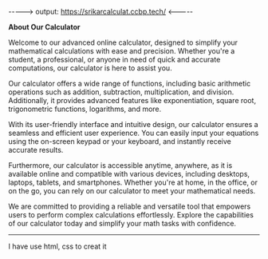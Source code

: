 
-----> output: https://srikarcalculat.ccbp.tech/ <-----

**About Our Calculator**

Welcome to our advanced online calculator, designed to simplify your mathematical calculations with ease and precision. Whether you're a student, a professional, or anyone in need of quick and accurate computations, our calculator is here to assist you.

Our calculator offers a wide range of functions, including basic arithmetic operations such as addition, subtraction, multiplication, and division. Additionally, it provides advanced features like exponentiation, square root, trigonometric functions, logarithms, and more.

With its user-friendly interface and intuitive design, our calculator ensures a seamless and efficient user experience. You can easily input your equations using the on-screen keypad or your keyboard, and instantly receive accurate results.

Furthermore, our calculator is accessible anytime, anywhere, as it is available online and compatible with various devices, including desktops, laptops, tablets, and smartphones. Whether you're at home, in the office, or on the go, you can rely on our calculator to meet your mathematical needs.

We are committed to providing a reliable and versatile tool that empowers users to perform complex calculations effortlessly. Explore the capabilities of our calculator today and simplify your math tasks with confidence.

---
I have use html, css to creat it

